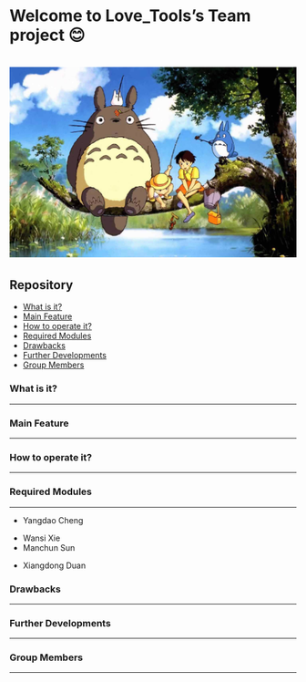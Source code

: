 Welcome to Love_Tools’s Team project :blush:
===================================
![Our Team](https://raw.githubusercontent.com/ChengdaoYang/Love_Tools/master/Team_Pic.png "Our Team")
===================================
## Repository
* [What is it?](#What-is-it?)
* [Main Feature](#Main-Feature)
* [How to operate it?](#How-to-operate-it?)
* [Required Modules](#Required-Modules)
* [Drawbacks](#Drawbacks)
* [Further Developments](#Further-Developments)
* [Group Members](#Group-Members)

### What is it?
***********
### Main Feature
*************
### How to operate it?
*****************
### Required Modules
*****************
* Yangdao Cheng
- Wansi Xie
- Manchun Sun
* Xiangdong Duan
### Drawbacks
************
### Further Developments
********************
### Group Members
****************
